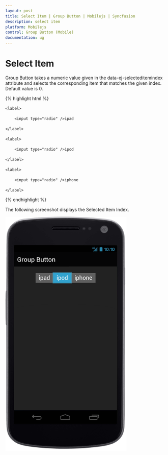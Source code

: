 ```yaml
---
layout: post
title: Select Item | Group Button | Mobilejs | Syncfusion
description: select item
platform: Mobilejs
control: Group Button (Mobile)
documentation: ug
---
```


# Select Item

Group Button takes a numeric value given in the data-ej-selecteditemindex attribute and selects the corresponding item that matches the given index. Default value is 0.

{% highlight html %}

<!-- Group Button rendering via radiobutton -->

<div id="groupbutton_sample" data-role="ejmgroupbutton" data-ej-selecteditemindex=1>

	<label>

		<input type="radio" />ipad

	</label>

	<label>

		<input type="radio" />ipod

	</label>

	<label>

		<input type="radio" />iphone

	</label>

</div>

{% endhighlight %}

The following screenshot displays the Selected Item Index.

![](Select-Item_images/Select-Item_img1.png)